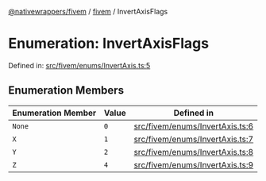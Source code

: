 [@nativewrappers/fivem](../../README.md) / [fivem](../README.md) / InvertAxisFlags

# Enumeration: InvertAxisFlags

Defined in: [src/fivem/enums/InvertAxis.ts:5](https://github.com/nativewrappers/nativewrappers/blob/4bf6e80cad9d1396d4cdc3ea16cf4f39993ed50e/src/fivem/enums/InvertAxis.ts#L5)

## Enumeration Members

| Enumeration Member | Value | Defined in |
| ------ | ------ | ------ |
| <a id="none"></a> `None` | `0` | [src/fivem/enums/InvertAxis.ts:6](https://github.com/nativewrappers/nativewrappers/blob/4bf6e80cad9d1396d4cdc3ea16cf4f39993ed50e/src/fivem/enums/InvertAxis.ts#L6) |
| <a id="x"></a> `X` | `1` | [src/fivem/enums/InvertAxis.ts:7](https://github.com/nativewrappers/nativewrappers/blob/4bf6e80cad9d1396d4cdc3ea16cf4f39993ed50e/src/fivem/enums/InvertAxis.ts#L7) |
| <a id="y"></a> `Y` | `2` | [src/fivem/enums/InvertAxis.ts:8](https://github.com/nativewrappers/nativewrappers/blob/4bf6e80cad9d1396d4cdc3ea16cf4f39993ed50e/src/fivem/enums/InvertAxis.ts#L8) |
| <a id="z"></a> `Z` | `4` | [src/fivem/enums/InvertAxis.ts:9](https://github.com/nativewrappers/nativewrappers/blob/4bf6e80cad9d1396d4cdc3ea16cf4f39993ed50e/src/fivem/enums/InvertAxis.ts#L9) |
